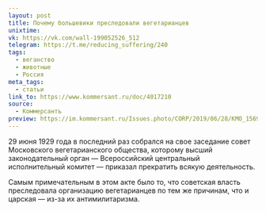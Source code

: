 ```yaml
---
layout: post
title: Почему большевики преследовали вегетарианцев
unixtime: 
vk: https://vk.com/wall-199052526_512
telegram: https://t.me/reducing_suffering/240
tags:
  - веганство
  - животные
  - Россия
meta_tags:
  - статьи
link_to: https://www.kommersant.ru/doc/4017210
source:
  - Коммерсантъ
preview: https://im.kommersant.ru/Issues.photo/CORP/2019/06/28/KMO_156946_00686_1_t239_175240.webp
---
```

29 июня 1929 года в последний раз собрался на свое заседание совет Московского вегетарианского общества, которому высший законодательный орган — Всероссийский центральный исполнительный комитет — приказал прекратить всякую деятельность.

Самым примечательным в этом акте было то, что советская власть преследовала организацию вегетарианцев по тем же причинам, что и царская — из-за их антимилитаризма.